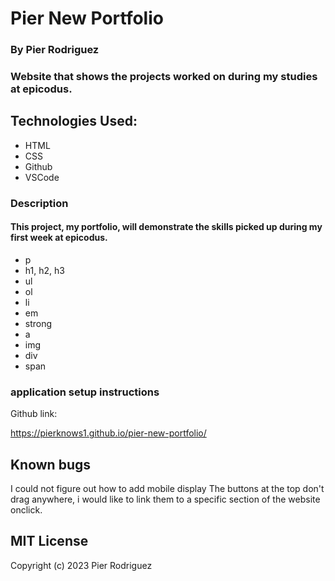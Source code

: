# Pier New Portfolio

### By Pier Rodriguez

### Website that shows the projects worked on during my studies at epicodus.

## Technologies Used:

* HTML
* CSS
* Github
* VSCode

### Description

#### This project, my portfolio, will demonstrate the skills picked up during my first week at epicodus.

* p
* h1, h2, h3
* ul
* ol
* li
* em
* strong
* a 
* img 
* div
* span

### application setup instructions

Github link:

https://pierknows1.github.io/pier-new-portfolio/

## Known bugs

I could not figure out how to add mobile display
The buttons at the top don't drag anywhere, i would like to link them to a specific section of the website onclick.

## MIT License

Copyright (c) 2023 Pier Rodriguez